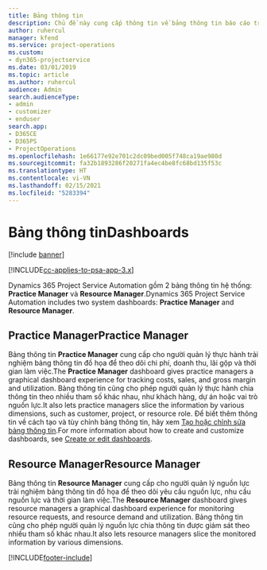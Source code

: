 ```yaml
---
title: Bảng thông tin
description: Chủ đề này cung cấp thông tin về bảng thông tin báo cáo trong Dynamics 365 Project Service Automation.
author: ruhercul
manager: kfend
ms.service: project-operations
ms.custom:
- dyn365-projectservice
ms.date: 03/01/2019
ms.topic: article
ms.author: ruhercul
audience: Admin
search.audienceType:
- admin
- customizer
- enduser
search.app:
- D365CE
- D365PS
- ProjectOperations
ms.openlocfilehash: 1e66177e92e701c2dc09bed005f748ca19ae980d
ms.sourcegitcommit: fa32b1893286f20271fa4ec4be8fc68bd135f53c
ms.translationtype: HT
ms.contentlocale: vi-VN
ms.lasthandoff: 02/15/2021
ms.locfileid: "5283394"
---
```

# <a name="dashboards"></a><span data-ttu-id="1f052-103">Bảng thông tin</span><span class="sxs-lookup"><span data-stu-id="1f052-103">Dashboards</span></span>

[!include [banner](../includes/psa-now-project-operations.md)]

[!INCLUDE[cc-applies-to-psa-app-3.x](../includes/cc-applies-to-psa-app-3x.md)]

<span data-ttu-id="1f052-104">Dynamics 365 Project Service Automation gồm 2 bảng thông tin hệ thống: **Practice Manager** và **Resource Manager**.</span><span class="sxs-lookup"><span data-stu-id="1f052-104">Dynamics 365 Project Service Automation includes two system dashboards: **Practice Manager** and **Resource Manager**.</span></span>

## <a name="practice-manager"></a><span data-ttu-id="1f052-105">Practice Manager</span><span class="sxs-lookup"><span data-stu-id="1f052-105">Practice Manager</span></span> 

<span data-ttu-id="1f052-106">Bảng thông tin **Practice Manager** cung cấp cho người quản lý thực hành trải nghiệm bảng thông tin đồ họa để theo dõi chi phí, doanh thu, lãi gộp và thời gian làm việc.</span><span class="sxs-lookup"><span data-stu-id="1f052-106">The **Practice Manager** dashboard gives practice managers a graphical dashboard experience for tracking costs, sales, and gross margin and utilization.</span></span> <span data-ttu-id="1f052-107">Bảng thông tin cũng cho phép người quản lý thực hành chia thông tin theo nhiều tham số khác nhau, như khách hàng, dự án hoặc vai trò nguồn lực.</span><span class="sxs-lookup"><span data-stu-id="1f052-107">It also lets practice managers slice the information by various dimensions, such as customer, project, or resource role.</span></span> <span data-ttu-id="1f052-108">Để biết thêm thông tin về cách tạo và tùy chỉnh bảng thông tin, hãy xem [Tạo hoặc chỉnh sửa bảng thông tin](https://docs.microsoft.com/dynamics365/customerengagement/on-premises/customize/create-edit-dashboards).</span><span class="sxs-lookup"><span data-stu-id="1f052-108">For more information about how to create and customize dashboards, see [Create or edit dashboards](https://docs.microsoft.com/dynamics365/customerengagement/on-premises/customize/create-edit-dashboards).</span></span>

## <a name="resource-manager"></a><span data-ttu-id="1f052-109">Resource Manager</span><span class="sxs-lookup"><span data-stu-id="1f052-109">Resource Manager</span></span> 

<span data-ttu-id="1f052-110">Bảng thông tin **Resource Manager** cung cấp cho người quản lý nguồn lực trải nghiệm bảng thông tin đồ họa để theo dõi yêu cầu nguồn lực, nhu cầu nguồn lực và thời gian làm việc.</span><span class="sxs-lookup"><span data-stu-id="1f052-110">The **Resource Manager** dashboard gives resource managers a graphical dashboard experience for monitoring resource requests, and resource demand and utilization.</span></span> <span data-ttu-id="1f052-111">Bảng thông tin cũng cho phép người quản lý nguồn lực chia thông tin được giám sát theo nhiều tham số khác nhau.</span><span class="sxs-lookup"><span data-stu-id="1f052-111">It also lets resource managers slice the monitored information by various dimensions.</span></span>


[!INCLUDE[footer-include](../includes/footer-banner.md)]